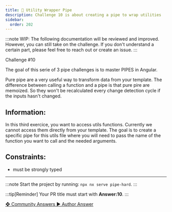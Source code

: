 ```yaml
---
title: 🔴 Utility Wrapper Pipe
description: Challenge 10 is about creating a pipe to wrap utilities
sidebar:
  order: 202
---
```


:::note
WIP: The following documentation will be reviewed and improved. However, you can still take on the challenge. If you don't understand a certain part, please feel free to reach out or create an issue.
:::

<div class="chip">Challenge #10</div>

The goal of this serie of 3 pipe challenges is to master PIPES in Angular.

Pure pipe are a very useful way to transform data from your template. The difference between calling a function and a pipe is that pure pire are memoized. So they won't be recalculated every change detection cycle if the inputs hasn't changed.

## Information:

In this third exercice, you want to access utils functions. Currently we cannot access them directly from your template. The goal is to create a specific pipe for this utils file where you will need to pass the name of the function you want to call and the needed arguments.

## Constraints:

- must be strongly typed

---

:::note
Start the project by running: `npx nx serve pipe-hard`.
:::

:::tip[Reminder]
Your PR title must start with <b>Answer:10</b>.
:::

<div class="article-footer">
  <a
    href="https://github.com/tomalaforge/angular-challenges/pulls?q=label%3A10+label%3Aanswer"
    alt="Utility Wrapper Pipe community solutions">
    ❖ Community Answers
  </a>
  <a
    href='https://github.com/tomalaforge/angular-challenges/pulls?q=label%3A10+label%3A"answer+author"'
    alt="Utility Wrapper Pipe solution author">
    ▶︎ Author Answer
  </a>
  </div>
